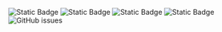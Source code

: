 ![Static Badge](https://img.shields.io/badge/blacklists-60-000000) ![Static Badge](https://img.shields.io/badge/blacklisted-2544931-cc0000) ![Static Badge](https://img.shields.io/badge/whitelisted-2244-00CC00) ![Static Badge](https://img.shields.io/badge/streaming_blacklist-28107-000000) ![GitHub issues](https://img.shields.io/github/issues/fabriziosalmi/blacklists)
